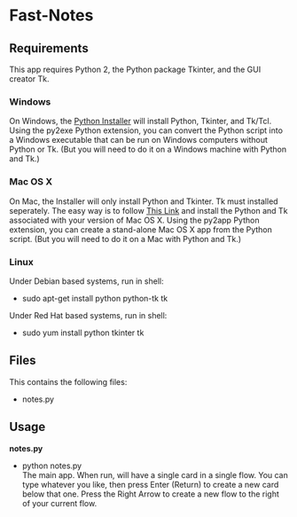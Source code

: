 # Fast-Notes
## Requirements
This app requires Python 2, the Python package Tkinter, and the GUI creator Tk.  
### Windows
On Windows, the [Python Installer] will install Python, Tkinter, and Tk/Tcl. Using the py2exe Python extension, you can convert the Python script into a Windows executable that can be run on Windows computers without Python or Tk. (But you will need to do it on a Windows machine with Python and Tk.)

### Mac OS X
On Mac, the Installer will only install Python and Tkinter.  Tk must installed seperately. The easy way is to follow [This Link] and install the Python and Tk associated with your version of Mac OS X. Using the py2app Python extension, you can create a stand-alone Mac OS X app from the Python script. (But you will need to do it on a Mac with Python and Tk.)

### Linux
Under Debian based systems, run in shell:
- sudo apt-get install python python-tk tk

Under Red Hat based systems, run in shell:
- sudo yum install python tkinter tk

## Files
This contains the following files:
- notes.py

## Usage
**notes.py**
- python notes.py  
The main app.  When run, will have a single card in a single flow.  You can type whatever you like, then press Enter (Return) to create a new card below that one.  Press the Right Arrow to create a new flow to the right of your current flow.

<!-- Links -->
[Python Installer]:https://www.python.org/downloads/windows/
[This Link]:https://www.python.org/download/mac/tcltk/
